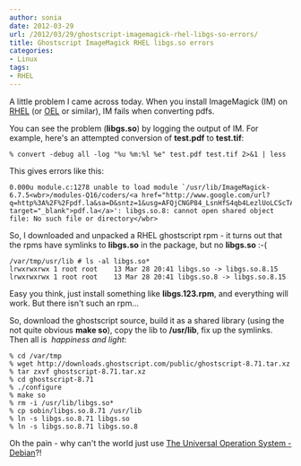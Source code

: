 ```yaml
---
author: sonia
date: 2012-03-29
url: /2012/03/29/ghostscript-imagemagick-rhel-libgs-so-errors/
title: Ghostscript ImageMagick RHEL libgs.so errors
categories:
- Linux
tags:
- RHEL
---
```


A little problem I came across today. When you install ImageMagick (IM) on [RHEL](http://en.wikipedia.org/wiki/Red_Hat_Enterprise_Linux) (or [OEL](http://en.wikipedia.org/wiki/Oracle_Enterprise_Linux) or similar), IM fails when converting pdfs. 

<!--more-->

You can see the problem (**libgs.so**) by logging the output of IM. For example, here's an attempted conversion of **test.pdf** to **test.tif**:

    
    % convert -debug all -log "%u %m:%l %e" test.pdf test.tif 2>&1 | less


This gives errors like this:

    
    0.000u module.c:1278 unable to load module `/usr/lib/ImageMagick-6.7.5<wbr>/modules-Q16/coders/<a href="http://www.google.com/url?q=http%3A%2F%2Fpdf.la&sa=D&sntz=1&usg=AFQjCNGP84_LsnHfS4qb4LezlUoLCScTAA" target="_blank">pdf.la</a>': libgs.so.8: cannot open shared object file: No such file or directory</wbr>


So, I downloaded and unpacked a RHEL ghostscript rpm - it turns out that the rpms have symlinks to **libgs.so** in the package, but no **libgs.so** :-(

    
    /var/tmp/usr/lib # ls -al libgs.so*
    lrwxrwxrwx 1 root root    13 Mar 28 20:41 libgs.so -> libgs.so.8.15
    lrwxrwxrwx 1 root root    13 Mar 28 20:41 libgs.so.8 -> libgs.so.8.15


Easy you think, just install something like **libgs.123.rpm**, and everything will work. But there isn't such an rpm...

So, download the ghostscript source, build it as a shared library (using the not quite obvious **make so**), copy the lib to **/usr/lib**, fix up the symlinks. Then all is  _happiness and light_:

    
    % cd /var/tmp
    % wget http://downloads.ghostscript.com/public/ghostscript-8.71.tar.xz
    % tar zxvf ghostscript-8.71.tar.xz
    % cd ghostscript-8.71
    % ./configure
    % make so
    % rm -i /usr/lib/libgs.so*
    % cp sobin/libgs.so.8.71 /usr/lib
    % ln -s libgs.so.8.71 libgs.so
    % ln -s libgs.so.8.71 libgs.so.8


Oh the pain - why can't the world just use [The Universal Operation System - Debian](http://www.debian.org/)?!
